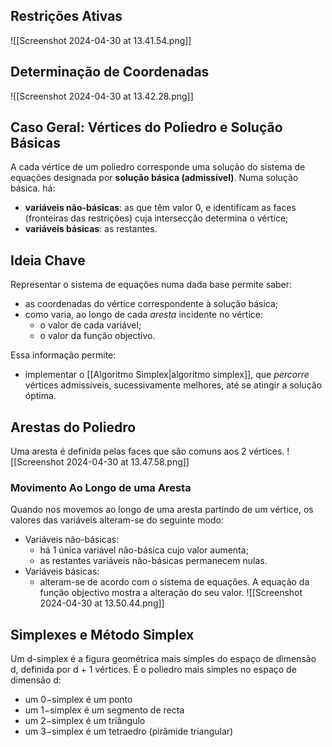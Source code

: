 ## Restrições Ativas
![[Screenshot 2024-04-30 at 13.41.54.png]]

## Determinação de Coordenadas
![[Screenshot 2024-04-30 at 13.42.28.png]]

## Caso Geral: Vértices do Poliedro e Solução Básicas
A cada vértice de um poliedro corresponde uma solução do sistema de equações designada por **solução básica (admissível)**.
Numa solução básica. há:
- **variáveis não-básicas**: as que têm valor 0, e identificam as faces (fronteiras das restrições) cuja intersecção determina o vértice;
- **variáveis básicas**: as restantes.

## Ideia Chave
Representar o sistema de equações numa dada base permite saber:
- as coordenadas do vértice correspondente à solução básica;
- como varia, ao longo de cada _aresta_ incidente no vértice:
	- o valor de cada variável;
	- o valor da função objectivo.

Essa informação permite:
- implementar o [[Algoritmo Simplex|algoritmo simplex]], que _percorre_ vértices admissíveis, sucessivamente melhores, até se atingir a solução óptima.

## Arestas do Poliedro
Uma aresta é definida pelas faces que são comuns aos 2 vértices.
![[Screenshot 2024-04-30 at 13.47.58.png]]

### Movimento Ao Longo de uma Aresta
Quando nos movemos ao longo de uma aresta partindo de um vértice, os valores das variáveis alteram-se do seguinte modo:
- Variáveis não-básicas:
	- há 1 única variável não-básica cujo valor aumenta;
	- as restantes variáveis não-básicas permanecem nulas.
- Variáveis básicas:
	- alteram-se de acordo com o sistema de equações.
A equação da função objectivo mostra a alteração do seu valor.
![[Screenshot 2024-04-30 at 13.50.44.png]]

## Simplexes e Método Simplex
Um d-simplex é a figura geométrica mais simples do espaço de dimensão d, definida por d + 1 vértices.
É o poliedro mais simples no espaço de dimensão d:
- um 0−simplex é um ponto
- um 1−simplex é um segmento de recta
- um 2−simplex é um triângulo
- um 3−simplex é um tetraedro (pirâmide triangular)
